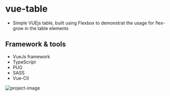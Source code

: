 # vue-table

- Simple VUEjs table, built using Flexbox to demonstrat the usage for flex-grow in the table elements

## Framework & tools
- VueJs framework
- TypeScript
- PUG
- SASS
- Vue-ClI

![project-image](src/assets/apppreview.png)

